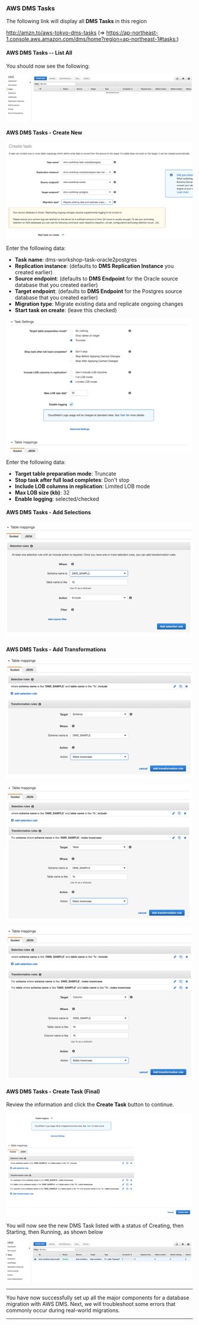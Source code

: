 ### AWS DMS Tasks

The following link will display all **DMS Tasks** in this region

http://amzn.to/aws-tokyo-dms-tasks
(=> <https://ap-northeast-1.console.aws.amazon.com/dms/home?region=ap-northeast-1#tasks:>)

#### AWS DMS Tasks -- List All

You should now see the following:

![AWS DMS Tasks - Create Task ](images/step/aws_dms_tasks/list-tasks.png)

#### AWS DMS Tasks - Create New

![AWS DMS Tasks - Create Task ](images/step/aws_dms_tasks/create-task-1.png)

Enter the following data:

- **Task name**: dms-workshop-task-oracle2postgres
- **Replication instance**: (defaults to **DMS Replication Instance** you created earlier)
- **Source endpoint**: (defaults to **DMS Endpoint** for the Oracle source database that you created earlier)
- **Target endpoint**: (defaults to **DMS Endpoint** for the Postgres source database that you created earlier)
- **Migration type**: Migrate existing data and replicate ongoing changes
- **Start task on create**: (leave this checked)

![AWS DMS Tasks - Create Task (Continued) ](images/step/aws_dms_tasks/create-task-2.png)

Enter the following data:

- **Target table preparation mode**: Truncate
- **Stop task after full load completes**: Don't stop
- **Include LOB columns in replication**: Limited LOB mode
- **Max LOB size (kb)**: 32
- **Enable logging**: selected/checked

#### AWS DMS Tasks - Add Selections

![AWS DMS Tasks - Create Task (Table Mappings Selection) ](images/step/aws_dms_tasks/create-task-3.png)

#### AWS DMS Tasks - Add Transformations

![AWS DMS Tasks - Create Task (Table Mappings Transform #1) ](images/step/aws_dms_tasks/create-task-4.png)

![AWS DMS Tasks - Create Task (Table Mappings Transform #2) ](images/step/aws_dms_tasks/create-task-5.png)

![AWS DMS Tasks - Create Task (Table Mappings Transform #3) ](images/step/aws_dms_tasks/create-task-6.png)

#### AWS DMS Tasks - Create Task (Final)

Review the information and click the **Create Task** button to continue.

![AWS DMS Tasks - Create Task (Final) ](images/step/aws_dms_tasks/create-task-7.png)

You will now see the new DMS Task listed with a status of Creating, then Starting, then Running, as shown below

![AWS DMS Tasks - List Tasks (Updated) ](images/step/aws_dms_tasks/list-tasks-status-starting.png)

---

You have now successfully set up all the major components for a database migration with AWS DMS. Next, we will troubleshoot some errors that commonly occur during real-world migrations.

---